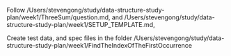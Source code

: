 Follow /Users/stevengong/study/data-structure-study-plan/week1/ThreeSum/question.md, and /Users/stevengong/study/data-structure-study-plan/week1/SETUP_TEMPLATE.md,

Create test data, and spec files in the folder /Users/stevengong/study/data-structure-study-plan/week1/FindTheIndexOfTheFirstOccurrence